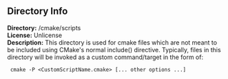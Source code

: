 Directory Info
--------------
**Directory:** /cmake/scripts  
**License:** Unlicense  
**Description:** This directory is used for cmake files which are not meant to
be included using CMake's normal include() directive.  Typically, files in this
directory will be invoked as a custom command/target in the form of:
```
 cmake -P <CustomScriptName.cmake> [... other options ...]
```
